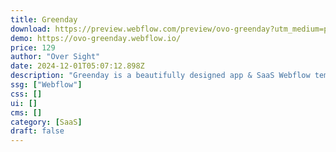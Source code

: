 ```yaml
---
title: Greenday
download: https://preview.webflow.com/preview/ovo-greenday?utm_medium=preview_link&utm_source=designer&utm_content=ovo-greenday&preview=230e5f8d3da5a80708d8c3e2413e80bd&workflow=preview
demo: https://ovo-greenday.webflow.io/
price: 129
author: "Over Sight"
date: 2024-12-01T05:07:12.898Z
description: "Greenday is a beautifully designed app & SaaS Webflow template crafted by top designers."
ssg: ["Webflow"]
css: []
ui: []
cms: []
category: [SaaS]
draft: false
---
```


